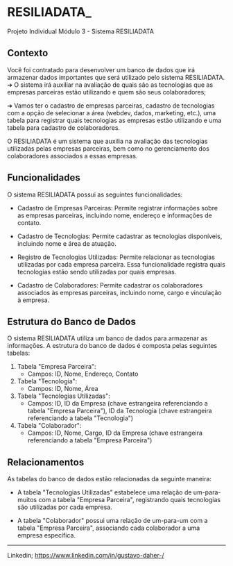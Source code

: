 # RESILIADATA_
Projeto Individual Módulo 3 - Sistema RESILIADATA
## Contexto 
Você foi contratado para desenvolver um banco de dados que irá armazenar dados
importantes que será utilizado pelo sistema RESILIADATA.
➔ O sistema irá auxiliar na avaliação de quais são as tecnologias que as empresas parceiras 
estão utilizando e quem são seus colaboradores; 

➔ Vamos ter o cadastro de empresas parceiras, cadastro de tecnologias com a opção de 
selecionar a área (webdev, dados, marketing, etc.), uma tabela para registrar quais 
tecnologias as empresas estão utilizando e uma tabela para cadastro de colaboradores.

O RESILIADATA é um sistema que auxilia na avaliação das tecnologias utilizadas pelas empresas parceiras, bem como no gerenciamento dos colaboradores associados a essas empresas.

## Funcionalidades
O sistema RESILIADATA possui as seguintes funcionalidades:

* Cadastro de Empresas Parceiras: Permite registrar informações sobre as empresas parceiras, incluindo nome, endereço e informações de contato.

* Cadastro de Tecnologias: Permite cadastrar as tecnologias disponíveis, incluindo nome e área de atuação.

* Registro de Tecnologias Utilizadas: Permite relacionar as tecnologias utilizadas por cada empresa parceira. Essa funcionalidade registra quais tecnologias estão sendo utilizadas por quais empresas.

* Cadastro de Colaboradores: Permite cadastrar os colaboradores associados às empresas parceiras, incluindo nome, cargo e vinculação à empresa.

## Estrutura do Banco de Dados
O sistema RESILIADATA utiliza um banco de dados para armazenar as informações. A estrutura do banco de dados é composta pelas seguintes tabelas:

1. Tabela "Empresa Parceira":
    * Campos: ID, Nome, Endereço, Contato
2. Tabela "Tecnologia":
    * Campos: ID, Nome, Área
3. Tabela "Tecnologias Utilizadas":
    * Campos: ID, ID da Empresa (chave estrangeira referenciando a tabela "Empresa Parceira"), ID da Tecnologia (chave estrangeira referenciando a tabela "Tecnologia")
4. Tabela "Colaborador":
    * Campos: ID, Nome, Cargo, ID da Empresa (chave estrangeira referenciando a tabela "Empresa Parceira")
  
## Relacionamentos

As tabelas do banco de dados estão relacionadas da seguinte maneira:

* A tabela "Tecnologias Utilizadas" estabelece uma relação de um-para-muitos com a tabela "Empresa Parceira", registrando quais tecnologias são utilizadas por cada empresa.

* A tabela "Colaborador" possui uma relação de um-para-um com a tabela "Empresa Parceira", associando cada colaborador a uma empresa específica.
--- 


Linkedin; https://www.linkedin.com/in/gustavo-daher-/

